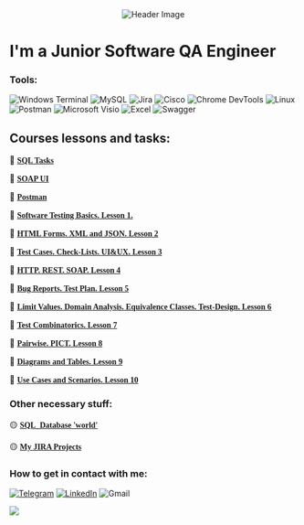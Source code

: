 <div align="center">
    <img src="https://st4.depositphotos.com/27847728/40756/v/450/depositphotos_407561294-stock-illustration-initial-letter-logo-design-creative.jpg" alt="Header Image">
</div>

# **I'm a Junior Software QA Engineer**


### Tools:
![Windows Terminal](https://img.shields.io/badge/Windows%20Terminal-08138a.svg?style=for-the-badge&logo=windows-terminal&logoColor=white)  ![MySQL](https://img.shields.io/badge/mysql-%2300f.svg?style=for-the-badge&logo=mysql&logoColor=white)  ![Jira](https://img.shields.io/badge/jira-0146b3.svg?style=for-the-badge&logo=jira&logoColor=white) ![Cisco](https://img.shields.io/badge/cisco-%23049fd9.svg?style=for-the-badge&logo=cisco&logoColor=black) ![Chrome DevTools](https://img.shields.io/badge/Chrome_DevTools-4285F4?style=for-the-badge&logo=GoogleChrome&logoColor=white)   ![Linux](https://img.shields.io/badge/Linux-E95420?style=for-the-badge&logo=linux&logoColor=black) ![Postman](https://img.shields.io/badge/Postman-ef5b25?style=for-the-badge&logo=postman&logoColor=white) ![Microsoft Visio ](https://img.shields.io/badge/Microsoft_Visio-3955A3?style=for-the-badge&logo=microsoft-visio&logoColor=white)  ![Excel](https://img.shields.io/badge/Microsoft_Excel-1d6f42?style=for-the-badge&logo=microsoft-excel&logoColor=white)   ![Swagger](https://img.shields.io/badge/-Swagger-%23Clojure?style=for-the-badge&logo=swagger&logoColor=white)

## Courses lessons and tasks:

:large_blue_circle: <a href="https://github.com/romanchik-ba/romanchik-ba/blob/main/SQL.pdf" style="font-family: Mojangles;">**SQL Tasks**</a>

:large_blue_circle: <a href="https://github.com/romanchik-ba/romanchik-ba/blob/main/SOAP%20UI.pdf" style="font-family: Mojangles;">**SOAP UI**</a>

:large_blue_circle: <a href="https://github.com/romanchik-ba/romanchik-ba/blob/main/Postman.pdf" style="font-family: Mojangles;">**Postman**</a>

:large_blue_circle: <a href="https://github.com/romanchik-ba/romanchik-ba/blob/main/Software%20Testing%20Basics.pdf" style="font-family: Mojangles;">**Software Testing Basics. Lesson 1.**</a>

:large_blue_circle: <a href="https://github.com/romanchik-ba/romanchik-ba/blob/main/HTML%20Forms.%20XML%20and%20JSON.pdf" style="font-family: Mojangles;">**HTML Forms. XML and JSON. Lesson 2**</a>

:large_blue_circle: <a href="https://github.com/romanchik-ba/romanchik-ba/blob/main/Test%20Cases.%20Check-Lists.%20UI%26UX.pdf" style="font-family: Mojangles;">**Test Cases. Check-Lists. UI&UX. Lesson 3**</a>

:large_blue_circle: <a href="https://github.com/romanchik-ba/romanchik-ba/blob/main/HTTP.%20REST.%20SOAP.pdf" style="font-family: Mojangles;">**HTTP. REST. SOAP. Lesson 4**</a>

:large_blue_circle: <a href="https://github.com/romanchik-ba/romanchik-ba/blob/main/JIRA.%20Bug%20Reports.%20TEst%20Plans.pdf" style="font-family: Mojangles;">**Bug Reports. Test Plan. Lesson 5**</a>

:large_blue_circle: <a href="https://github.com/romanchik-ba/romanchik-ba/blob/main/Limit%20Values.%20Domain%20Analysis.%20Equivalence%20Classes.%20Test-Design.pdf" style="font-family: Mojangles;">**Limit Values.  Domain Analysis. Equivalence Classes. Test-Design. Lesson 6**</a>

:large_blue_circle: <a href="https://github.com/romanchik-ba/romanchik-ba/blob/main/Brute-Force%20testing.pdf" style="font-family: Mojangles;">**Test Combinatorics. Lesson 7**</a>

:large_blue_circle: <a href="https://github.com/romanchik-ba/romanchik-ba/blob/main/PICT%20%26%20Pairwise%20testing%20method.pdf" style="font-family: Mojangles;">**Pairwise. PICT. Lesson 8**</a>

:large_blue_circle: <a href="https://github.com/romanchik-ba/romanchik-ba/blob/main/Diagrams%20%26%20Tables.pdf" style="font-family: Mojangles;">**Diagrams and Tables. Lesson 9**</a>

:large_blue_circle: <a href="https://github.com/romanchik-ba/romanchik-ba/blob/main/Diagrams%20%26%20Tables.pdf" style="font-family: Mojangles;">**Use Cases and Scenarios. Lesson 10**</a>


### Other necessary stuff:

:yellow_circle: <a href="https://github.com/romanchik-ba/romanchik-ba/blob/main/world%20(1).sql" style="font-family: Mojangles;">**SQL_Database 'world'**</a>

:yellow_circle: <a href="https://mysitejiraexample.atlassian.net/browse/BQABR" style="font-family: Mojangles;">**My JIRA Projects**</a>

### How to get in contact with me:

[![Telegram](https://img.shields.io/badge/Telegram-2CA5E0?style=for-the-badge&logo=telegram&logoColor=white)](https://t.me/ayo_romanba)   [![LinkedIn](https://img.shields.io/badge/-LinkedIn-0077B5?style=for-the-badge&logo=linkedin&logoColor=white)](https://www.linkedin.com/in/roman-buev-318788288/)  ![Gmail](https://img.shields.io/badge/buevra@gmail.com-purple?style=for-the-badge&logo=gmail&logoColor=yellow+) 

![](https://github-readme-stats.vercel.app/api?username=romanchik-ba&show_icons=true&theme=transparent&color=transparent)

